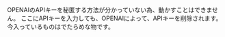OPENAIのAPIキーを秘匿する方法が分かっていない為、動かすことはできません。
ここにAPIキーを入力しても、OPENAIによって、APIキーを削除されます。
今入っているものはでたらめな物です。
